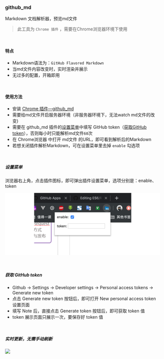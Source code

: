### github_md

Markdown 文档解析器，预览md文件
> 此工具为 ```Chrome 插件``` ，需要在Chrome浏览器环境下使用

<br>

#### 特点

* Markdown语法为：```GitHub Flavored Markdown```
* 当md文件内容改变时，实时渲染并展示
* 无过多的配置，开箱即用

<br>

#### 使用方法

* 安装 [Chrome 插件—github_md](http://www.baidu.com)
* 需要给md文件开启服务器环境（非服务器环境下，无法watch md文件的改变)
* 需要在 github_md 插件的[设置菜单](#设置菜单)中填写 GitHub token（[获取GitHub token](http://www.baidu.com)），否则每小时只能解析md文件```60```次
* 在 Chrome浏览器 中打开 md文件 的URL，即可看到解析后的Markdown
* 若想关闭插件解析Markdown，可在设置菜单里去掉 ```enable``` 勾选项

<br>

##### 设置菜单

浏览器右上角，点击插件图标，即可弹出插件设置菜单，选项分别是：enable、token

![](./images/menu.png)

<br>

##### 获取 GitHub token

* Github -> Settings -> Developer settings -> Personal access tokens -> Generate new token
* 点击 Generate new token 按钮后，即可打开 New personal access token 设置页面
* 填写 Note 后，直接点击 Generate token 按钮后，即可获取 token 值
* token 展示页面只展示一次，要保存好 token 值

<br>

##### 实时更新，无需手动刷新

![](./images/exhibition.gif)
